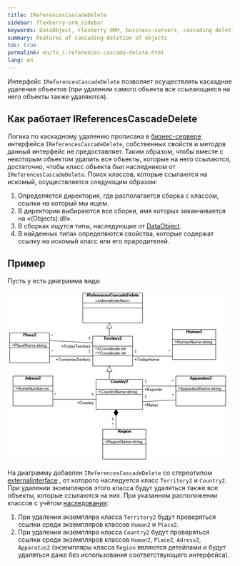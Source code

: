 ```yaml
---
title: IReferencesCascadeDelete
sidebar: flexberry-orm_sidebar
keywords: DataObject, Flexberry ORM, business-servers, сascading deletion of objects
summary: Features of cascading deletion of objects
toc: true
permalink: en/fo_i-references-cascade-delete.html
lang: en
---
```


Интерфейс `IReferencesCascadeDelete` позволяет осуществлять каскадное удаление объектов (при удалении самого объекта все ссылающиеся на него объекты также удаляются).

## Как работает IReferencesCascadeDelete

Логика по каскадному удалению прописана в [бизнес-сервере](fo_bs-wrapper.html) интерфейса `IReferencesCascadeDelete`, собственных свойств и методов данный интерфейс не предоставляет. Таким образом, чтобы вместе с некоторым объектом удалить все объекты, которые на него ссылаются, достаточно, чтобы класс объекта был наследником от `IReferencesCascadeDelete`.
Поиск классов, которые ссылаются на искомый, осуществляется следующим образом:

1. Определяется директория, где располагается сборка с классом, ссылки на который мы ищем.
2. В директории выбираются все сборки, имя которых заканчивается на «(Objects).dll».
3. В сборках ищутся типы, наследующие от [DataObject](fo_data-object.html).
4. В найденных типах определяются свойства, которые содержат ссылку на искомый класс или его прародителей. 

## Пример

Пусть у есть диаграмма вида:

![](/images/pages/products/flexberry-orm/i-references-cascade-delete/i-references-cascade-delete.png)

На диаграмму добавлен `IReferencesCascadeDelete` со стереотипом [externalinterface](fd_external-interface.html) , от которого наследуется класс `Territory2` и `Country2`. При удалении экземпляров этого класса будут удаляться также все объекты, которые ссылаются на них.
При указанном расположении классов с учётом [наследования](fo_inheritance.html):
1. При удалении экземпляра класса `Territory2` будут проверяться ссылки среди экземпляров классов `Human2` и `Place2`.
2. При удалении экземпляра класса `Country2` будут проверяться ссылки среди экземпляров классов `Human2`, `Place2`, `Adress2`, `Apparatus2` (экземпляры класса `Region` являются детейлами и будут удаляться даже без использования соответствующего интерфейса).
